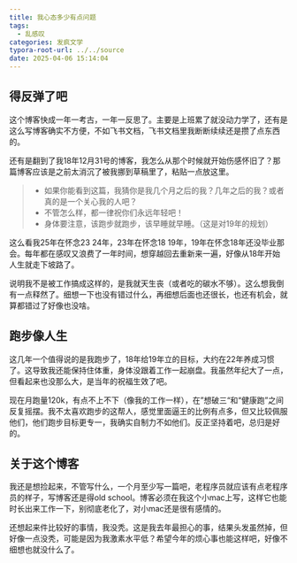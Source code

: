 ```yaml
---
title: 我心态多少有点问题
tags:
  - 乱感叹
categories: 发疯文学
typora-root-url: ../../source
date: 2025-04-06 15:14:04
---
```


## 得反弹了吧

这个博客快成一年一考古，一年一反思了。主要是上班累了就没动力学了，还有是这么写博客确实不方便，不如飞书文档，飞书文档里我断断续续还是攒了点东西的。

还有是翻到了我18年12月31号的博客，我怎么从那个时候就开始伤感怀旧了？那篇博客应该是之前太消沉了被我挪到草稿里了，粘贴一点放这里。

> - 如果你能看到这篇，我猜你是我几个月之后的我？几年之后的我？或者真的是一个关心我的人吧？
> - 不管怎么样，都一律祝你们永远年轻吧！
> - 身体要注意，该跑步就跑步，该早睡就早睡。（这是对19年的规划）

这么看我25年在怀念23 24年，23年在怀念18 19年，19年在怀念18年还没毕业那会。每年都在感叹又浪费了一年时间，想穿越回去重新来一遍，好像从18年开始人生就走下坡路了。

说明我不是被工作搞成这样的，是我就天生丧（或者吃的碳水不够）。这么想我倒有一点释然了。细想一下也没有错过什么，再细想后面也还很长，也还有机会，就算都错过了好像也没啥。

## 跑步像人生

这几年一个值得说的是我跑步了，18年给19年立的目标，大约在22年养成习惯了。这导致我还能保持住体重，身体没跟着工作一起崩盘。我虽然年纪大了一点，但看起来也没那么大，是当年的祝福生效了吧。

现在月跑量120k，有点不上不下（像我的工作一样），在”想破三“和“健康跑”之间反复摇摆。我不太喜欢跑步的这帮人，感觉里面逼王的比例有点多，但又比较佩服他们，他们跑步目标更专一，我确实自制力不如他们。反正坚持着吧，总归是好的。

## 关于这个博客

我还是想捡起来，不管写什么，一个月至少写一篇吧，老程序员就应该有点老程序员的样子，写博客还是得old school。博客必须在我这个小mac上写，这样它也能时长出来工作一下，别彻底老化了，对小mac还是很有感情的。

还想起来件比较好的事情，我没秃。这是我去年最担心的事，结果头发虽然掉，但好像一点没秃，可能是因为我激素水平低？希望今年的烦心事也能这样吧，好像不细想也就没什么了。
